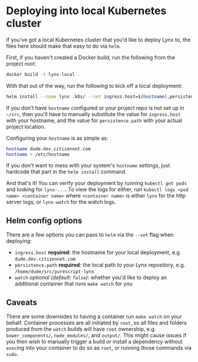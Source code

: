 # Deploying into local Kubernetes cluster

If you've got a local Kubernetes cluster that you'd like to deploy Lynx to, the files here should make that easy to do via `helm`.

First, if you haven't created a Docker build, run the following from the project root:

```bash
docker build -t lynx-local .
```

With that out of the way, run the following to kick off a local deployment:

```bash
helm install --name lynx .k8s/ --set ingress.host=$(hostname),persistence.path=/home/$USER/src/purescript-lynx,watch=true
```

If you don't have `hostname` configured or your project repo is not set up in `~/src`, then you'll have to manually substitute the value for `ingress.host` with your hostname, and the value for `persistence.path` with your actual project location.

Configuring your `hostname` is as simple as:

```bash
hostname dude.dev.citizennet.com
hostname > /etc/hostname
```

If you don't want to mess with your system's `hostname` settings, just hardcode that part in the `helm install` command.

And that's it! You can verify your deployment by running `kubectl get pods` and looking for `lynx-...`. To view the logs for either, run `kubectl logs <pod name> <container name>` where `<container name>` is either `lynx` for the http server logs, or `lynx-watch` for the watch logs.

## Helm config options

There are a few options you can pass to `helm` via the `--set` flag when deploying:

- `ingress.host` **required**: the hostname for your local deployment, e.g. `dude.dev.citizennet.com`
- `persistence.path` **required**: the local path to your Lynx repository, e.g. `/home/dude/src/purescript-lynx`
- `watch` _optional (default: `false`)_: whether you'd like to deploy an additional container that runs `make watch` for you

## Caveats

There are some downsides to having a container run `make watch` on your behalf. Container processes are all initiated by `root`, so all files and folders produced from the `watch` builds will have `root` ownership, e.g. `bower_components/`, `node_modules/`, and `output/`. This might cause issues if you then wish to manually trigger a build or install a dependency without `exec`ing into your container to do so as `root`, or running those commands via `sudo`.

